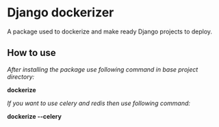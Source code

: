 # Django dockerizer
A package used to dockerize and make ready Django projects to deploy.

## How to use
_After installing the package use following command in base project directory:_ <br>

**dockerize**

_If you want to use celery and redis then use following command:_

**dockerize --celery<br>**
